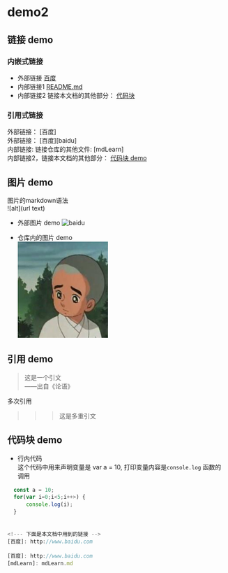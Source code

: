 # demo2

## 链接 demo

### 内嵌式链接

- 外部链接  [百度](http://www.baidu.com)
- 内部链接1  [README.md](README.md)
- 内部链接2  链接本文档的其他部分： [代码块](mdLearn.md#代码块-demo)

### 引用式链接

外部链接： [百度]  
外部链接： [百度][baidu]  
内部链接: 链接仓库的其他文件: [mdLearn]  
内部链接2，链接本文档的其他部分： [代码块 demo](mdLearn.md#代码块-demo)  

## 图片 demo
图片的markdown语法  
![alt](url text)  
- 外部图片 demo
![baidu](https://www.baidu.com/img/bd_logo1.png?where=super "百度网站")  

- 仓库内的图片 demo  
![](images/yixiu.jpg)  

## 引用 demo

> 这是一个引文  
——出自《论语》

多次引用   
>>> 这是多重引文



## 代码块 demo  

- 行内代码   
这个代码中用来声明变量是 var a = 10, 打印变量内容是`console.log` 函数的调用   

```javascript
  const a = 10;
  for(var i=0;i<5;i++>) {
      console.log(i);
  }


<!--- 下面是本文档中用到的链接 -->
[百度]: http://www.baidu.com

[百度]: http://www.baidu.com
[mdLearn]: mdLearn.md